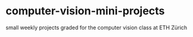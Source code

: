 # computer-vision-mini-projects
small weekly projects graded for the computer vision class at ETH Zürich
